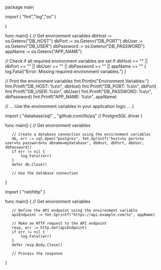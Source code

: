 package main

import ( "fmt","log","os" )

)

func main() {
 // Get environment variables
 dbHost := os.Getenv("DB_HOST")
 dbPort := os.Getenv("DB_PORT")
 dbUser := os.Getenv("DB_USER")
 dbPassword := os.Getenv("DB_PASSWORD")
 appName := os.Getenv("APP_NAME")

 // Check if all required environment variables are set
 if dbHost == "" || dbPort == "" || dbUser == "" || dbPassword == "" || appName == "" {
  log.Fatal("Error: Missing required environment variables.")
 }

 // Print the environment variables
 fmt.Println("Environment Variables:")
 fmt.Printf("DB_HOST: %s\n", dbHost)
 fmt.Printf("DB_PORT: %s\n", dbPort)
 fmt.Printf("DB_USER: %s\n", dbUser)
 fmt.Printf("DB_PASSWORD: %s\n", dbPassword)
 fmt.Printf("APP_NAME: %s\n", appName)

 // ... Use the environment variables in your application logic ...
}


   import (
       "database/sql"
       _ "github.com/lib/pq" // PostgreSQL driver
   )

   func main() {
       // Get environment variables 

       // Create a database connection using the environment variables
       db, err := sql.Open("postgres", fmt.Sprintf("host=%s port=%s user=%s password=%s dbname=mydatabase", dbHost, dbPort, dbUser, dbPassword))
       if err != nil {
           log.Fatal(err)
       }
       defer db.Close()

       // Use the database connection 
   }
   
   import (
       "net/http"
   )

   func main() {
       // Get environment variables

       // Define the API endpoint using the environment variable
       apiEndpoint := fmt.Sprintf("https://api.example.com/%s", appName)

       // Make an HTTP request to the API endpoint
       resp, err := http.Get(apiEndpoint)
       if err != nil {
           log.Fatal(err)
       }
       defer resp.Body.Close()

       // Process the response 
   }
   
